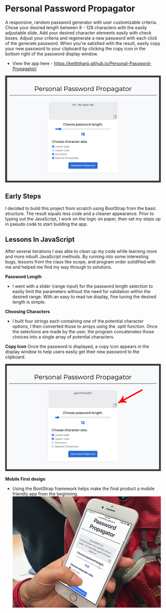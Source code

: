 # Personal Password Propagator
A responsive, random password generator with user customizable criteria. Chose your desired length between 8 - 128 characters with the easily adjustable slide. Add your desired character elements easily with check boxes. Adjust your criteria and regenerate a new password with each click of the generate password. When you're satisfied with the result, easily copy your new password to your clipboard by clicking the copy icon in the bottom right of the password display window.
 - View the app here - https://keiththarp.github.io/Personal-Password-Propagator/

![Screen cap of propagator](/assets/Personal-Password-Propagator-1.png)

## Early Steps
I decided to build this project from scratch using BootStrap from the basic structure. The result equals less code and a cleaner appearance. Prior to typing out the JavaScript, I work on the logic on paper, then set my steps up in pseudo code to start building the app.

## Lessons In JavaScript
After several iterations I was able to clean up my code while learning more and more inbuilt JavaScript methods. By running into some interesting bugs, lessons from the class like scope, and program order solidified with me and helped me find my way through to solutions.

**Password Length**
* I went with a slider (range input) for the password length selection to easily limit the parameters without the need for validation within the desired range. With an easy to read ive display, fine tuning the desired length is simple.

**Choosing Characters**
* I built four strings each containing one of the potential character options, I then converted those to arrays using the .split function. Once the selections are made by the user, the program concatenates those choices into a single array of potential characters.

**Copy Icon**
Once the password is displayed, a copy icon appears in the display window to help users easily get their new password to the clipboard.

![Screen cap of copy icon](/assets/Personal-Password-Propagator-copy-button.png)

**Mobile First design**
* Using the BootStrap framework helps make the final product a mobile friendly app from the beginning.
![screen cap of porfolio appearance.](/assets/Password-Propagator-iphone.png)





